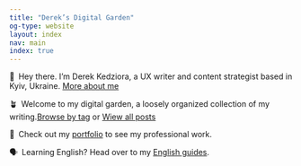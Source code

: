 ```yaml
---
title: "Derek’s Digital Garden"
og-type: website
layout: index
nav: main
index: true
---
```


👋&ensp;Hey there. I’m Derek Kedziora, a UX writer and content strategist based in Kyiv, Ukraine. [More about me](/about)

🪴&ensp;Welcome to my digital garden, a loosely organized collection of my writing.[Browse by tag](/blog/tags) or [Wiew all posts](/blog)

📓&ensp;Check out my [portfolio](/portfolio) to see my professional work.

🗣&ensp;Learning English? Head over to my [English guides](/english).

